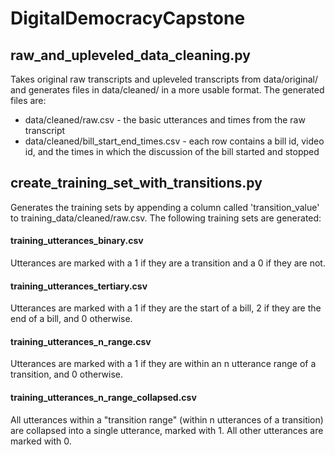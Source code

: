 # DigitalDemocracyCapstone

## raw_and_upleveled_data_cleaning.py

Takes original raw transcripts and upleveled transcripts from data/original/ and generates files in data/cleaned/ in a more usable format.  The generated files are:
- data/cleaned/raw.csv - the basic utterances and times from the raw transcript
- data/cleaned/bill_start_end_times.csv - each row contains a bill id, video id, and the times in which the discussion of the bill started and stopped

## create_training_set_with_transitions.py

Generates the training sets by appending a column called 'transition_value' to training_data/cleaned/raw.csv.  The following training sets are generated:

#### training_utterances_binary.csv

Utterances are marked with a 1 if they are a transition and a 0 if they are not.

#### training_utterances_tertiary.csv

Utterances are marked with a 1 if they are the start of a bill, 2 if they are the end of a bill, and 0 otherwise.

#### training_utterances_n_range.csv

Utterances are marked with a 1 if they are within an n utterance range of a transition, and 0 otherwise.

#### training_utterances_n_range_collapsed.csv

All utterances within a "transition range" (within n utterances of a transition) are collapsed into a single utterance, marked with 1.  All other utterances are marked with 0.
